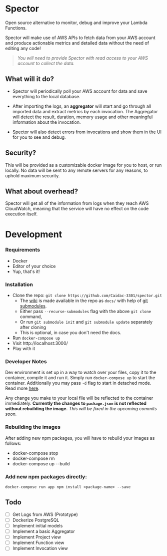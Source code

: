 # Spector

Open source alternative to monitor, debug and improve your Lambda Functions.

Spector will make use of AWS APIs to fetch data from your AWS account and produce actionable metrics and detailed data without the need of editing any code!

> *You will need to provide Spector with read access to your AWS account to collect the data.*

## What will it do?

* Spector will periodically poll your AWS account for data and save everything to the local database.

* After importing the logs, an **aggregator** will start and go through all imported data and extract metrics by each invocation. The Aggregator will detect the result, duration, memory usage and other meaningful information about the invocation.

* Spector will also detect errors from invocations and show them in the UI for you to see and debug.

## Security?

This will be provided as a customizable docker image for you to host, or run locally.
No data will be sent to any remote servers for any reasons, to uphold maximum security.

## What about overhead?

Spector will get all of the information from logs when they reach AWS CloudWatch, meaning that the service will have no effect on the code execution itself.

# Development

### Requirements

* Docker
* Editor of your choice
* Yup, that's it!

### Installation

* Clone the repo: `git clone https://github.com/Caidac-3301/spector.git`
    * The [wiki](https://github.com/Caidac-3301/spector/wiki) is made available in the repo as `docs/` with help of [git submodules](https://git-scm.com/book/en/v2/Git-Tools-Submodules).
    * Either pass `--recurse-submodules` flag with the above `git clone` command,
    * Or run `git submodule init` and `git submodule update` separately after cloning
    * This is optional, in case you don't need the docs.
* Run `docker-compose up`
* Visit http://localhost:3000/
* Play with it

### Developer Notes

Dev environment is set up in a way to watch over your files, copy it to the container, compile it and run it. Simply run `docker-compose up` to start the container. Additionally you may pass `-d` flag to start in detached mode. Read more [here](https://docs.docker.com/v17.09/compose/reference/up/).

Any change you make to your local file will be reflected to the container immediately.
**Currently the changes to `package.json` is not reflected without rebuilding the image.** *This will be fixed in the upcoming commits soon.*

### Rebuilding the images

After adding new npm packages, you will have to rebuild your images as follows:

* docker-compose stop
* docker-compose rm
* docker-compose up --build

### Add new npm packages directly:

```shell
docker-compose run app npm install <package-name> --save
```

## Todo

- [ ] Get Logs from AWS (Prototype)
- [ ] Dockerize PostgreSQL
- [ ] Implement initial models
- [ ] Implement a basic Aggregator
- [ ] Implement Project view
- [ ] Implement Function view
- [ ] Implement Invocation view